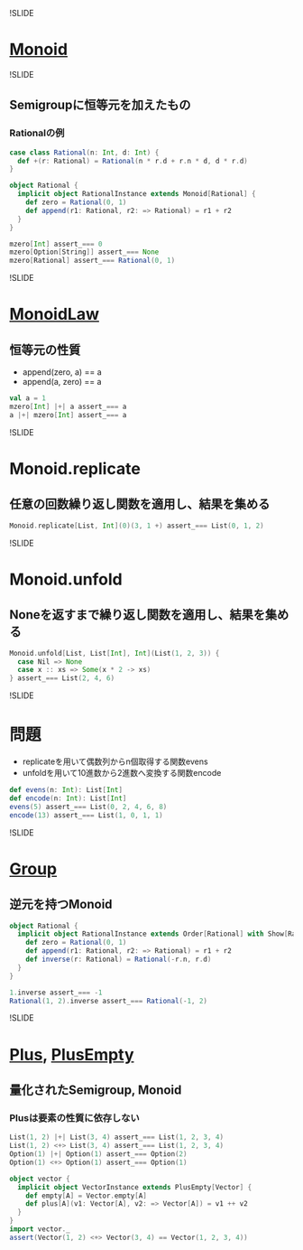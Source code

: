 !SLIDE

# [Monoid](http://halcat0x15a.github.com/scalaz/core/target/scala-2.9.2/api/index.html#scalaz.Monoid)

!SLIDE

## Semigroupに恒等元を加えたもの

### Rationalの例

```scala
case class Rational(n: Int, d: Int) {
  def +(r: Rational) = Rational(n * r.d + r.n * d, d * r.d)
}

object Rational {
  implicit object RationalInstance extends Monoid[Rational] {
    def zero = Rational(0, 1)
    def append(r1: Rational, r2: => Rational) = r1 + r2
  }
}

mzero[Int] assert_=== 0
mzero[Option[String]] assert_=== None
mzero[Rational] assert_=== Rational(0, 1)
```

!SLIDE

# [MonoidLaw](http://halcat0x15a.github.com/scalaz/core/target/scala-2.9.2/api/index.html#scalaz.Monoid$MonoidLaw)

## 恒等元の性質

* append(zero, a) == a
* append(a, zero) == a

```scala
val a = 1
mzero[Int] |+| a assert_=== a
a |+| mzero[Int] assert_=== a
```

!SLIDE

# Monoid.replicate

## 任意の回数繰り返し関数を適用し、結果を集める

```scala
Monoid.replicate[List, Int](0)(3, 1 +) assert_=== List(0, 1, 2)
```

!SLIDE

# Monoid.unfold

## Noneを返すまで繰り返し関数を適用し、結果を集める

```scala
Monoid.unfold[List, List[Int], Int](List(1, 2, 3)) {
  case Nil => None
  case x :: xs => Some(x * 2 -> xs)
} assert_=== List(2, 4, 6)
```

!SLIDE

# 問題

* replicateを用いて偶数列からn個取得する関数evens
* unfoldを用いて10進数から2進数へ変換する関数encode

```scala
def evens(n: Int): List[Int]
def encode(n: Int): List[Int]
evens(5) assert_=== List(0, 2, 4, 6, 8)
encode(13) assert_=== List(1, 0, 1, 1)
```

!SLIDE

# [Group](http://halcat0x15a.github.com/scalaz/core/target/scala-2.9.2/api/index.html#scalaz.Group)

## 逆元を持つMonoid

```scala
object Rational {
  implicit object RationalInstance extends Order[Rational] with Show[Rational] with Group[Rational] {
    def zero = Rational(0, 1)
    def append(r1: Rational, r2: => Rational) = r1 + r2
    def inverse(r: Rational) = Rational(-r.n, r.d)
  }
}

1.inverse assert_=== -1
Rational(1, 2).inverse assert_=== Rational(-1, 2)
```

!SLIDE

# [Plus](http://halcat0x15a.github.com/scalaz/core/target/scala-2.9.2/api/index.html#scalaz.Plus), [PlusEmpty](http://halcat0x15a.github.com/scalaz/core/target/scala-2.9.2/api/index.html#scalaz.PlusEmpty)

## 量化されたSemigroup, Monoid

### Plusは要素の性質に依存しない

```scala
List(1, 2) |+| List(3, 4) assert_=== List(1, 2, 3, 4)
List(1, 2) <+> List(3, 4) assert_=== List(1, 2, 3, 4)
Option(1) |+| Option(1) assert_=== Option(2)
Option(1) <+> Option(1) assert_=== Option(1)

object vector {
  implicit object VectorInstance extends PlusEmpty[Vector] {
    def empty[A] = Vector.empty[A]
    def plus[A](v1: Vector[A], v2: => Vector[A]) = v1 ++ v2
  }
}
import vector._
assert(Vector(1, 2) <+> Vector(3, 4) == Vector(1, 2, 3, 4))
```

